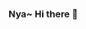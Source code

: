 ### Nya~ Hi there 👋

<!--[![Anurag's GitHub stats](https://github-readme-stats.vercel.app/api?username=oO0oO0oO0o0o00)](https://github.com/anuraghazra/github-readme-stats)-->

<!--
**oO0oO0oO0o0o00/oO0oO0oO0o0o00** is a ✨ _special_ ✨ repository because its `README.md` (this file) appears on your GitHub profile.

Here are some ideas to get you started:

- 🔭 I’m currently working on ...
- 🌱 I’m currently learning ...
- 👯 I’m looking to collaborate on ...
- 🤔 I’m looking for help with ...
- 💬 Ask me about ...
- 📫 How to reach me: ...
- 😄 Pronouns: ...
- ⚡ Fun fact: ...
-->
